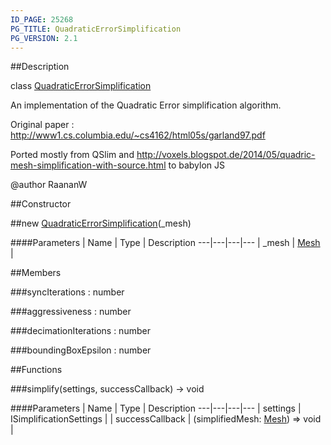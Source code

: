 ```yaml
---
ID_PAGE: 25268
PG_TITLE: QuadraticErrorSimplification
PG_VERSION: 2.1
---
```

##Description

class [QuadraticErrorSimplification](/classes/2.2-alpha/QuadraticErrorSimplification)

An implementation of the Quadratic Error simplification algorithm.

Original paper : http://www1.cs.columbia.edu/~cs4162/html05s/garland97.pdf

Ported mostly from QSlim and http://voxels.blogspot.de/2014/05/quadric-mesh-simplification-with-source.html to babylon JS

@author RaananW

##Constructor

##new [QuadraticErrorSimplification](/classes/2.2-alpha/QuadraticErrorSimplification)(_mesh)



####Parameters
 | Name | Type | Description
---|---|---|---
 | _mesh | [Mesh](/classes/2.2-alpha/Mesh) | 

##Members

###syncIterations : number



###aggressiveness : number



###decimationIterations : number



###boundingBoxEpsilon : number



##Functions

###simplify(settings, successCallback) &rarr; void



####Parameters
 | Name | Type | Description
---|---|---|---
 | settings | ISimplificationSettings | 
 | successCallback | (simplifiedMesh: [Mesh](/classes/2.2-alpha/Mesh)) =&gt; void | 

